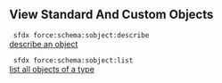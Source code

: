 ## View Standard And Custom Objects



``` sfdx force:schema:sobject:describe```   
 [describe an object](/viewstandardandcustomobjects)

``` sfdx force:schema:sobject:list```   
 [list all objects of a type](/viewstandardandcustomobjects)

